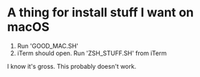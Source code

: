 # A thing for install stuff I want on macOS

1. Run 'GOOD\_MAC.SH'
2. iTerm should open. Run 'ZSH\_STUFF.SH' from iTerm

I know it's gross. This probably doesn't work.
